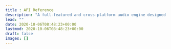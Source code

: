 ```yaml
---
title : API Reference
description: "A full-featured and cross-platform audio engine designed with the needs of games in mind. With his efficient audio mixer, you have all the controls to play spatialized sounds in 3D environments with custom attenuation models and a lot more."
lead: ""
date: 2020-10-06T08:48:23+00:00
lastmod: 2020-10-06T08:48:23+00:00
draft: false
images: []
---
```


